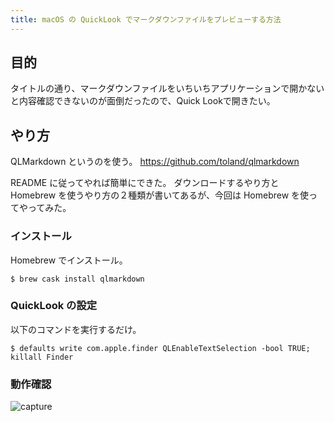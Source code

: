 ```yaml
---
title: macOS の QuickLook でマークダウンファイルをプレビューする方法
---
```


## 目的

タイトルの通り、マークダウンファイルをいちいちアプリケーションで開かないと内容確認できないのが面倒だったので、Quick Lookで開きたい。

## やり方

QLMarkdown というのを使う。
https://github.com/toland/qlmarkdown

README に従ってやれば簡単にできた。
ダウンロードするやり方と Homebrew を使うやり方の２種類が書いてあるが、今回は Homebrew を使ってやってみた。

### インストール

Homebrew でインストール。

```shell
$ brew cask install qlmarkdown
```

### QuickLook の設定

以下のコマンドを実行するだけ。

```shell
$ defaults write com.apple.finder QLEnableTextSelection -bool TRUE; killall Finder
```

### 動作確認

![capture](https://mryhryki.com/file/202304180807-zC5_Yn82ZLVPlHdDkkvJM_gTStuqNllR_OvA0uJb2K4.webp)
